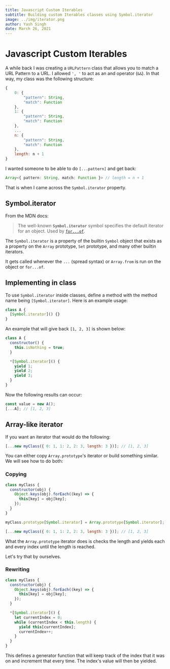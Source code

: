 ```yaml
---
title: Javascript Custom Iterables
subtitle: Building custom Iterables classes using Symbol.iterator
image: ../img/iterator.png
author: Yash Singh
date: March 26, 2021
---
```


# Javascript Custom Iterables

A while back I was creating a `URLPattern` class that allows you to match a URL
Pattern to a URL. I allowed `', '` to act as an and operator (`&&`). In that way,
my class was the following structure:

```js
{
    0: {
        "pattern": String,
        "match": Function
    },
    1: {
        "pattern": String,
        "match": Function
    },
    ...
    n: {
        "pattern": String,
        "match": Function
    },
    length: n + 1
}
```

I wanted someone to be able to do `[...pattern]` and get back:

```typescript
Array<{ pattern: String, match: Function }> // length = n + 1
```

That is when I came across the `Symbol.iterator` property.

## Symbol.iterator

From the MDN docs:

> The well-known **`Symbol.iterator`** symbol specifies the default iterator for
an object. Used by [`for...of`](https://developer.mozilla.org/en-US/docs/Web/JavaScript/Reference/Statements/for...of).

The `Symbol.iterator` is a property of the builtin `Symbol` object that exists
as a property on the `Array` prototype, `Set` prototype, and many other builtin iterators.

It gets called whenever the `...` (spread syntax) or `Array.from` is run on the
object or `for...of`.

## Implementing in class

To use `Symbol.iterator` inside classes, define a method with the method name being
`[Symbol.iterator]`. Here is an example usage:

```js
class A {
  [Symbol.iterator]() {}
}
```

An example that will give back `[1, 2, 3]` is shown below:

```js
class A {
  constructor() {
    this.isNothing = true;
  }

  *[Symbol.iterator]() {
    yield 1;
    yield 2;
    yield 3;
  }
}
```

Now the following results can occur:

```js
const value = new A();
[...A]; // [1, 2, 3]
```

## Array-like iterator

If you want an iterator that would do the following:

```js
[...new myClass({ 0: 1, 1: 2, 2: 3, length: 3 })]; // [1, 2, 3]
```

You can either copy `Array.prototype`'s iterator or build something similar. We
will see how to do both:

### Copying

```js
class myClass {
  constructor(obj) {
    Object.keys(obj).forEach((key) => {
      this[key] = obj[key];
    });
  }
}

myClass.prototype[Symbol.iterator] = Array.prototype[Symbol.iterator];

[...new myClass({ 0: 1, 1: 2, 2: 3, length: 3 })]; // [1, 2, 3]
```

What the `Array.prototype` iterator does is checks the length and yields each and
every index until the length is reached.

Let's try that by ourselves.

### Rewriting

```js
class myClass {
  constructor(obj) {
    Object.keys(obj).forEach((key) => {
      this[key] = obj[key];
    });
  }

  *[Symbol.iterator]() {
    let currentIndex = 0;
    while (currentIndex < this.length) {
      yield this[currentIndex];
      currentIndex++;
    }
  }
}
```

This defines a generator function that will keep track of the index that it was
on and increment that every time. The index's value will then be yielded.
